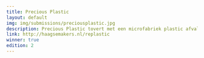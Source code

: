 ```yaml
---
title: Precious Plastic
layout: default
img: img/submissions/preciousplastic.jpg
description: Precious Plastic tovert met een microfabriek plastic afval om tot nieuwe producten.
link: http://haagsemakers.nl/replastic
winner: true
edition: 2
---
```

